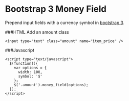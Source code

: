 # Bootstrap 3 Money Field

Prepend input fields with a currency symbol in [bootstrap 3](http://getbootstrap.com/).

###HTML
Add an amount class

    <input type="text" class="amount" name="item_price" />
    
###Javascript

    <script type="text/javascript">
      $(function(){
        var options = {
          width: 100,
          symbol: '$'
        };
        $('.amount').money_field(options);
      });
    </script>
